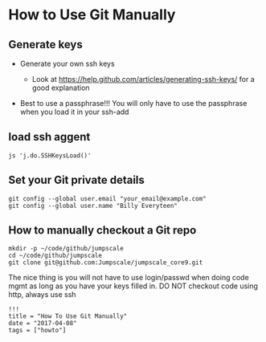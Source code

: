 # How to Use Git Manually

## Generate keys

- Generate your own ssh keys

  - Look at <https://help.github.com/articles/generating-ssh-keys/> for a good explanation

- Best to use a passphrase!!! You will only have to use the passphrase when you load it in your ssh-add

## load ssh aggent

```
js 'j.do.SSHKeysLoad()'
```

## Set your Git private details

```
git config --global user.email "your_email@example.com"
git config --global user.name "Billy Everyteen"
```

## How to manually checkout a Git repo

```
mkdir -p ~/code/github/jumpscale
cd ~/code/github/jumpscale
git clone git@github.com:Jumpscale/jumpscale_core9.git
```

The nice thing is you will not have to use login/passwd when doing code mgmt as long as you have your keys filled in.
DO NOT checkout code using http, always use ssh

```
!!!
title = "How To Use Git Manually"
date = "2017-04-08"
tags = ["howto"]
```
